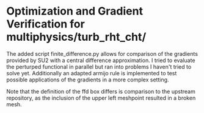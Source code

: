 # Optimization and Gradient Verification for multiphysics/turb_rht_cht/

The added script finite_difference.py allows for comparison of the gradients provided by SU2 with a central difference approximation.
I tried to evaluate the perturped functional in parallel but ran into problems I haven't tried to solve yet.
Additionally an adapted armijo rule is implemented to test possible applications of the gradients in a more complex setting.

Note that the definition of the ffd box differs is comparison to the upstream repository, as the inclusion of the upper left meshpoint resulted in a broken mesh.
